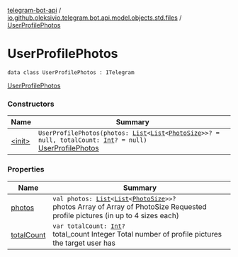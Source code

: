 [telegram-bot-api](../../index.md) / [io.github.oleksivio.telegram.bot.api.model.objects.std.files](../index.md) / [UserProfilePhotos](./index.md)

# UserProfilePhotos

`data class UserProfilePhotos : ITelegram`

[UserProfilePhotos](https://core.telegram.org/bots/api/#userprofilephotos)

### Constructors

| Name | Summary |
|---|---|
| [&lt;init&gt;](-init-.md) | `UserProfilePhotos(photos: `[`List`](https://kotlinlang.org/api/latest/jvm/stdlib/kotlin.collections/-list/index.html)`<`[`List`](https://kotlinlang.org/api/latest/jvm/stdlib/kotlin.collections/-list/index.html)`<`[`PhotoSize`](../-photo-size/index.md)`>>? = null, totalCount: `[`Int`](https://kotlinlang.org/api/latest/jvm/stdlib/kotlin/-int/index.html)`? = null)`<br>[UserProfilePhotos](https://core.telegram.org/bots/api/#userprofilephotos) |

### Properties

| Name | Summary |
|---|---|
| [photos](photos.md) | `val photos: `[`List`](https://kotlinlang.org/api/latest/jvm/stdlib/kotlin.collections/-list/index.html)`<`[`List`](https://kotlinlang.org/api/latest/jvm/stdlib/kotlin.collections/-list/index.html)`<`[`PhotoSize`](../-photo-size/index.md)`>>?`<br>photos Array of Array of PhotoSize Requested profile pictures (in up to 4 sizes each) |
| [totalCount](total-count.md) | `var totalCount: `[`Int`](https://kotlinlang.org/api/latest/jvm/stdlib/kotlin/-int/index.html)`?`<br>total_count Integer Total number of profile pictures the target user has |
